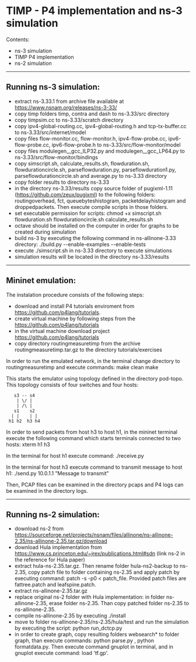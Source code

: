 
# TIMP - P4 implementation and ns-3 simulation

Contents:
- ns-3 simulation
- TIMP P4 implementation
- ns-2 simulation

---------------------------
Running ns-3 simulation:
---------------------------

- extract ns-3.33.1 from archive file available at https://www.nsnam.org/releases/ns-3-33/
- copy timp folders timp, contra and dash to ns-3.33/src directory
- copy timpsim.cc to ns-3.33/scratch directory
- copy ipv4-global-routing.cc, ipv4-global-routing.h and tcp-tx-buffer.cc to ns-3.33/src/internet/model
- copy files flow-monitor.cc, flow-monitor.h, ipv4-flow-probe.cc, ipv6-flow-probe.cc, ipv6-flow-probe.h to ns-3.33/src/flow-monitor/model
- copy files modulegen__gcc_ILP32.py and modulegen__gcc_LP64.py to ns-3.33/src/flow-monitor/bindings
- copy simscript.sh, calculate_results.sh, flowduration.sh, flowdurationcircle.sh, parseflowduration.py, parseflowduration1.py, parseflowdurationcircle.sh and average.py to ns-3.33 directory
- copy folder results to directory ns-3.33
- in the directory ns-3.33/results copy source folder of pugixml-1.11 (https://github.com/zeux/pugixml) to the following folders: routingoverhead, fct, queuebyteshistogram, packetdelayhistogram and droppedpackets. Then execute compile scripts in those folders.
- set executable permission for scripts: chmod +x simscript.sh flowduration.sh flowdurationcircle.sh calculate_results.sh
- octave should be installed on the computer in order for graphs to be created during simulation
- build ns-3 by executing the following command in ns-allinone-3.33 directory: ./build.py --enable-examples --enable-tests
- execute ./simscript.sh in ns-3.33 directory to execute simulations 
- simulation results will be located in the directory ns-3.33/results

---------------------------
Mininet emulation:
---------------------------

The instalation procedure consists of the following steps:

- download and install P4 tutorials enviroment from https://github.com/p4lang/tutorials.
- create virtual machine by following steps from the https://github.com/p4lang/tutorials
- in the virtual machine download project https://github.com/p4lang/tutorials
- copy directory routingmeasuretimp from the archive routingmeasuretimp.tar.gz to the directory tutorials/exercises

In order to run the emulated network, in the terminal change directory to routingmeasuretimp and execute commands:
make clean
make

This starts the emulator using topology defined in the directory pod-topo. This topology consists of four switches and four hosts:

       s3 -- s4
        | \/ | 
        | /\ |
       s1    s2
      | |    | |
     h1 h2  h3 h4

In order to send packets from host h3 to host h1, in the mininet terminal execute the following command which starts terminals connected to two hosts: 
xterm h1 h3

In the terminal for host h1 execute command:
./receive.py

In the terminal for host h3 execute command to transmit message to host h1:
./send.py 10.0.1.1 "Message to transmit"

Then, PCAP files can be examined in the directory pcaps and P4 logs can be examined in the directory logs.

---------------------------
Running ns-2 simulation:
---------------------------

- download ns-2 from https://sourceforge.net/projects/nsnam/files/allinone/ns-allinone-2.35/ns-allinone-2.35.tar.gz/download
- download Hula implementation from https://www.cs.princeton.edu/~jrex/publications.html#sdn  (link ns-2 in the reference for Hula paper)
- extract hula-ns-2.35.tar.gz. Then rename folder hula-ns2-backup to ns-2.35, copy patch file to folder containing ns-2.35 and apply patch by executing command: patch -s -p0 < patch_file. Provided patch files are fattree.patch and leafspine.patch.
- extract ns-allinone-2.35.tar.gz
- replace original ns-2 folder with Hula implementation: in folder ns-allinone-2.35, erase folder ns-2.35. Than copy patched folder ns-2.35 to ns-allinone-2.35.
- compile ns-allinone-2.35 by executing ./install
- move to folder ns-allinone-2.35/ns-2.35/hula/test and run the simulation by executing the script: python run_dctcp.py
- in order to create graph, copy resulting folders websearch* to folder graph, than execute commands: python parse.py , python formatdata.py. Then execute command gnuplot in terminal, and in gnuplot execute command: load 'tf.gp'. 

